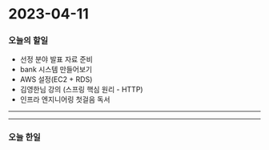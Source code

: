 2023-04-11
==========

### 오늘의 할일
* 선정 분야 발표 자료 준비
* bank 시스템 만들어보기
* AWS 설정(EC2 + RDS)
* 김영한님 강의 (스프링 핵심 원리 - HTTP)
* 인프라 엔지니어링 첫걸음 독서
<hr/>
<hr/>

### 오늘 한일
